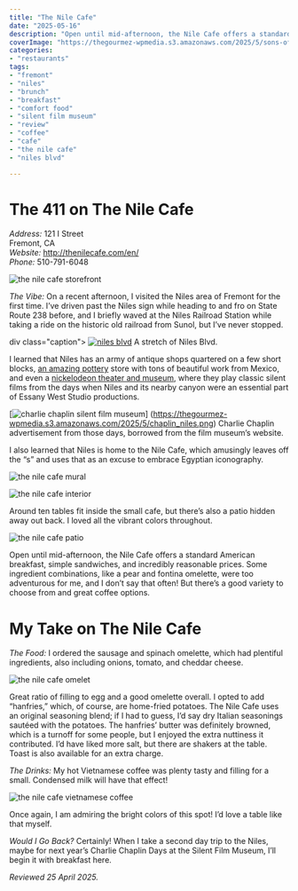 ```yaml
---
title: "The Nile Cafe"
date: "2025-05-16"
description: "Open until mid-afternoon, the Nile Cafe offers a standard American breakfast, simple sandwiches, and incredibly reasonable prices. Some ingredient combinations, like a pear and fontina omelette, were too adventurous for me, and I don’t say that often! But there’s a good variety to choose from and great coffee options."
coverImage: "https://thegourmez-wpmedia.s3.amazonaws.com/2025/5/sons-of-liberty+(3).jpg"
categories:
- "restaurants"
tags:
- "fremont"
- "niles"
- "brunch"
- "breakfast"
- "comfort food"
- "silent film museum"
- "review"
- "coffee"
- "cafe"
- "the nile cafe"
- "niles blvd"

---
```

# The 411 on The Nile Cafe

*Address:* 121 I Street\
Fremont, CA\
*Website:* <http://thenilecafe.com/en/>\
*Phone:* 510-791-6048

![the nile cafe storefront](https://thegourmez-wpmedia.s3.amazonaws.com/2025/5/the-nile-cafe+(2).jpg)

*The Vibe:* On a recent afternoon, I visited the Niles area of Fremont for the first time. I’ve driven past the Niles sign while heading to and fro on State Route 238 before, and I briefly waved at the Niles Railroad Station while taking a ride on the historic old railroad from Sunol, but I’ve never stopped.

div class="caption">
[![niles blvd](https://thegourmez-wpmedia.s3.amazonaws.com/2025/5/niles.jpg)](https://thegourmez-wpmedia.s3.amazonaws.com/2025/5/niles.jpg) A stretch of Niles Blvd.

I learned that Niles has an army of antique shops quartered on a few short blocks, [an amazing pottery](http://thenilecafe.com/en/) store with tons of beautiful work from Mexico, and even a [nickelodeon theater and museum](https://en.wikipedia.org/wiki/Niles_Essanay_Silent_Film_Museum), where they play classic silent films from the days when Niles and its nearby canyon were an essential part of Essany West Studio productions.

<div class="caption">

[![charlie chaplin silent film museum](https://thegourmez-wpmedia.s3.amazonaws.com/2025/5/chaplin+niles.png)]
(https://thegourmez-wpmedia.s3.amazonaws.com/2025/5/chaplin_niles.png) Charlie Chaplin advertisement from those days, borrowed from the film museum’s website.</div>

I also learned that Niles is home to the Nile Cafe, which amusingly leaves off the “s” and uses that as an excuse to embrace Egyptian iconography.

![the nile cafe mural](https://thegourmez-wpmedia.s3.amazonaws.com/2025/5/the-nile-cafe+(3).jpg)

![the nile cafe interior](https://thegourmez-wpmedia.s3.amazonaws.com/2025/5/the-nile-cafe+(6).jpg)

Around ten tables fit inside the small cafe, but there’s also a patio hidden away out back. I loved all the vibrant colors throughout.


![the nile cafe patio](https://thegourmez-wpmedia.s3.amazonaws.com/2025/5/the-nile-cafe+(1).jpg)

Open until mid-afternoon, the Nile Cafe offers a standard American breakfast, simple sandwiches, and incredibly reasonable prices. Some ingredient combinations, like a pear and fontina omelette, were too adventurous for me, and I don’t say that often! But there’s a good variety to choose from and great coffee options.

# My Take on The Nile Cafe

*The Food:* I ordered the sausage and spinach omelette, which had plentiful ingredients, also including onions, tomato, and cheddar cheese.


![the nile cafe omelet](https://thegourmez-wpmedia.s3.amazonaws.com/2025/5/the-nile-cafe+(5).jpg)

Great ratio of filling to egg and a good omelette overall. I opted to add “hanfries,” which, of course, are home-fried potatoes. The Nile Cafe uses an original seasoning blend; if I had to guess, I’d say dry Italian seasonings sautéed with the potatoes. The hanfries’ butter was definitely browned, which is a turnoff for some people, but I enjoyed the extra nuttiness it contributed. I’d have liked more salt, but there are shakers at the table. Toast is also available for an extra charge.

*The Drinks:* My hot Vietnamese coffee was plenty tasty and filling for a small. Condensed milk will have that effect!

![the nile cafe vietnamese coffee](https://thegourmez-wpmedia.s3.amazonaws.com/2025/5/the-nile-cafe+(4).jpg)

Once again, I am admiring the bright colors of this spot! I’d love a table like that myself.

*Would I Go Back?* Certainly! When I take a second day trip to the Niles, maybe for next year’s Charlie Chaplin Days at the Silent Film Museum, I’ll begin it with breakfast here.

*Reviewed 25 April 2025.*
